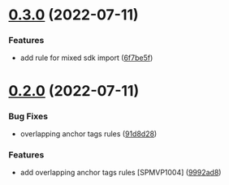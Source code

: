 # [0.3.0](https://github.com/storipress/eslint-plugin-block/compare/v0.2.0...v0.3.0) (2022-07-11)


### Features

* add rule for mixed sdk import ([6f7be5f](https://github.com/storipress/eslint-plugin-block/commit/6f7be5fc25f7206efd29d03cd823bd8c2e9e88a6))

# [0.2.0](https://github.com/storipress/eslint-plugin-block/compare/v0.1.6...v0.2.0) (2022-07-11)


### Bug Fixes

* overlapping anchor tags rules ([91d8d28](https://github.com/storipress/eslint-plugin-block/commit/91d8d28ac475fee2d231df23a8140a903e394cc5))


### Features

* add overlapping anchor tags rules [SPMVP1004] ([9992ad8](https://github.com/storipress/eslint-plugin-block/commit/9992ad8064922190e769fc4e252cbad49b7f24ba))
